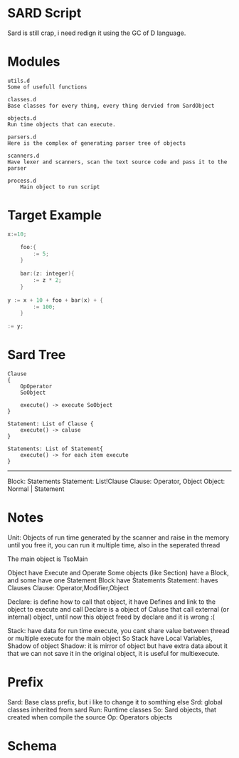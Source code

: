 SARD Script
===========

Sard is still crap, i need redign it using the GC of D language.

Modules
=======
	utils.d 
	Some of usefull functions
	
	classes.d
	Base classes for every thing, every thing dervied from SardObject
	
	objects.d
	Run time objects that can execute.
	
	parsers.d
	Here is the complex of generating parser tree of objects
	
	scanners.d
	Have lexer and scanners, scan the text source code and pass it to the parser
	
	process.d
		Main object to run script    
			

Target Example
==============

```D
x:=10;

	foo:{
		:= 5;
	}
	
	bar:(z: integer){
		:= z * 2;
	}
	
y := x + 10 + foo + bar(x) + { 
		:= 100;
	}

:= y;
```

Sard Tree
======

	Clause 
	{
		OpOperator
		SoObject
		
		execute() -> execute SoObject 
	}	 
				
	Statement: List of Clause {
		execute() -> caluse		
	}
		
	Statements: List of Statement{
		execute() -> for each item execute
	}


------------------------

Block: Statements
	Statement: List!Clause
		Clause: Operator, Object
			Object: Normal | Statement
		
		
Notes
=====

Unit: Objects of run time generated by the scanner and raise in the memory until you free it,
you can run it multiple time, also in the seperated thread

The main object is TsoMain

Object have Execute and Operate
Some objects (like Section) have a Block, and some have one Statement
Block have Statements
Statement: haves Clauses
	Clause: Operator,Modifier,Object

Declare: is define how to call that object, it have Defines and link to the object to execute and call
	Declare is a object of Caluse that call external (or internal) object, until now this object freed by declare and it is wrong :(

Stack: have data for run time execute, you cant share value between thread or multiple execute for the main object
So Stack have Local Variables, Shadow of object
Shadow: it is mirror of object but have extra data about it that we can not save it in the original object,
it is useful for multiexecute.

Prefix
======
Sard: Base class prefix, but i like to change it to somthing else
Srd: global classes inherited from sard
Run: Runtime classes
So: Sard objects, that created when compile the source
Op: Operators objects

Schema
======
